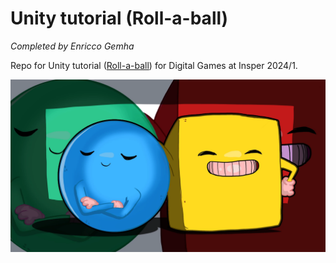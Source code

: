 # Unity tutorial (Roll-a-ball)

_Completed by Enricco Gemha_

Repo for Unity tutorial ([Roll-a-ball](https://learn.unity.com/project/roll-a-ball?uv=2022.3)) for Digital Games at Insper 2024/1.

![Cover photo for Roll-a-ball in Unity](./docs/img/rollaball.webp)
